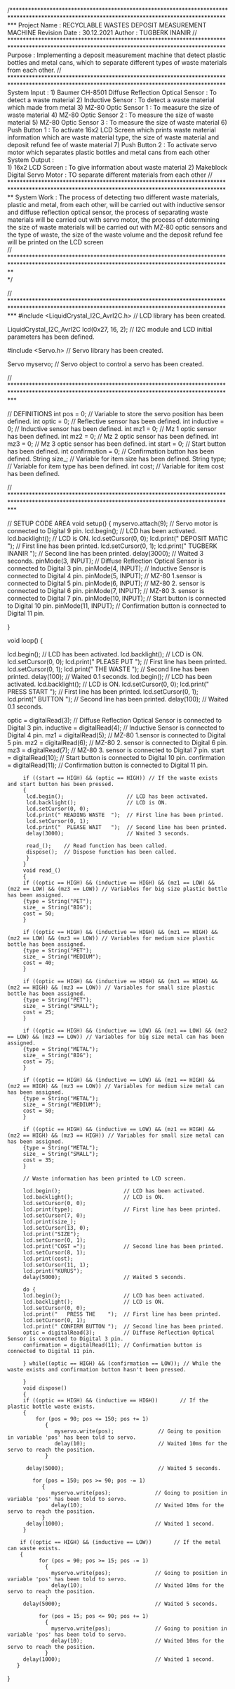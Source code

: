 /************************************************************************************************************************************************* 
 Project Name   : RECYCLABLE WASTES DEPOSIT MEASUREMENT MACHINE
 Revision Date  : 30.12.2021
 Author         : TUGBERK INANIR
 // **********************************************************************************************************************************************
 Purpose        : Implementing a deposit measurement machine that detect plastic bottles and metal cans, which  to separate different types of 
                  waste materials from each other.
 // **********************************************************************************************************************************************
 System Input   :
                  1) Baumer CH-8501 Diffuse Reflection Optical Sensor : To detect a waste material
                  2) Inductive Sensor                                 : To detect a waste material which made from metal
                  3) MZ-80 Optic Sensor 1                             : To measure the size of waste material
                  4) MZ-80 Optic Sensor 2                             : To measure the size of waste material
                  5) MZ-80 Optic Sensor 3                             : To measure the size of waste material
                  6) Push Button 1                                    : To activate 16x2 LCD Screen which prints waste material information which 
                                                                        are waste material type, the size of waste material and deposit refund fee
                                                                        of waste material
                  7) Push Button 2                                    : To activate servo motor which separates plastic bottles and metal cans from
                                                                        each other
 System Output  :                 
                  1) 16x2 LCD Screen                                  : To give information about waste material
                  2) Makeblock Digital Servo Motor                    : TO separate different materials from each other
 // ************************************************************************************************************************************************
 System Work    : The process of detecting two different waste materials, plastic and metal, from each other, will be carried out with inductive 
                  sensor and diffuse reflection optical sensor, the process of separating waste materials will be carried out with servo motor, the 
                  process of determining the size of waste materials will be carried out with MZ-80 optic sensors and the type of waste, the size of 
                  the waste volume and the deposit refund fee will be printed on the LCD screen                 
 // ************************************************************************************************************************************************                 
 */
 
// *************************************************************************************************************************************************
#include <LiquidCrystal_I2C_AvrI2C.h> // LCD library has been created.

LiquidCrystal_I2C_AvrI2C lcd(0x27, 16, 2); // I2C module and LCD initial parameters has been defined.

#include <Servo.h>  // Servo library has been created.

Servo myservo;      // Servo object to control a servo has been created.

// *************************************************************************************************************************************************

// DEFINITIONS
int pos = 0;          // Variable to store the servo position has been defined.
int optic = 0;        // Reflective sensor has been defined.
int inductive = 0;    // Inductive sensor has been defined.
int mz1 = 0;          // Mz 1 optic sensor has been defined.
int mz2 = 0;          // Mz 2 optic sensor has been defined.
int mz3 = 0;          // Mz 3 optic sensor has been defined.
int start = 0;        // Start button has been defined.
int confirmation = 0; // Confirmation button has been defined.
String size_;         // Variable for item size has been defined.
String type;          // Variable for item type has been defined.
int cost;             // Variable for item cost has been defined.

// *************************************************************************************************************************************************

// SETUP CODE AREA 
void setup() 
{
  myservo.attach(9);             // Servo motor is connected to Digital 9 pin.
  lcd.begin();                   // LCD has been activated.
  lcd.backlight();               // LCD is ON.
  lcd.setCursor(0, 0);
  lcd.print(" DEPOSIT MATIC  "); // First line has been printed.
  lcd.setCursor(0, 1);
  lcd.print(" TUGBERK INANIR "); // Second line has been printed.
  delay(3000);                   // Waited 3 seconds.
  pinMode(3, INPUT);             // Diffuse Reflection Optical Sensor is connected to Digital 3 pin.
  pinMode(4, INPUT);             // Inductive Sensor is connected to Digital 4 pin.
  pinMode(5, INPUT);             // MZ-80 1.sensor is connected to Digital 5 pin.
  pinMode(6, INPUT);             // MZ-80 2. sensor is connected to Digital 6 pin.
  pinMode(7, INPUT);             // MZ-80 3. sensor is connected to Digital 7 pin.
  pinMode(10, INPUT);            // Start button is connected to Digital 10 pin.
  pinMode(11, INPUT);            // Confirmation button is connected to Digital 11 pin.
   

}

void loop() 
{
  
  lcd.begin();                    // LCD has been activated.
  lcd.backlight();                // LCD is ON.
  lcd.setCursor(0, 0);
  lcd.print("   PLEASE PUT   ");  // First line has been printed.
  lcd.setCursor(0, 1);
  lcd.print("   THE WASTE    ");  // Second line has been printed.
  delay(100);                     // Waited 0.1 seconds.
  lcd.begin();                    // LCD has been activated.
  lcd.backlight();                // LCD is ON.
  lcd.setCursor(0, 0);
  lcd.print("  PRESS START   ");  // First line has been printed.
  lcd.setCursor(0, 1);
  lcd.print("     BUTTON     ");  // Second line has been printed.
  delay(100);                     // Waited 0.1 seconds. 

  optic = digitalRead(3);         // Diffuse Reflection Optical Sensor is connected to Digital 3 pin.
  inductive = digitalRead(4);     // Inductive Sensor is connected to Digital 4 pin.
  mz1 = digitalRead(5);           // MZ-80 1.sensor is connected to Digital 5 pin.
  mz2 = digitalRead(6);           // MZ-80 2. sensor is connected to Digital 6 pin.
  mz3 = digitalRead(7);           // MZ-80 3. sensor is connected to Digital 7 pin.
  start = digitalRead(10);        // Start button is connected to Digital 10 pin.
  confirmation = digitalRead(11); // Confirmation button is connected to Digital 11 pin.
  
         if ((start == HIGH) && (optic == HIGH)) // If the waste exists and start button has been pressed.
         { 
          lcd.begin();                    // LCD has been activated.
          lcd.backlight();                // LCD is ON.
          lcd.setCursor(0, 0);
          lcd.print(" READING WASTE  ");  // First line has been printed.
          lcd.setCursor(0, 1);
          lcd.print("  PLEASE WAIT   ");  // Second line has been printed.
          delay(3000);                    // Waited 3 seconds.
  
          read_();    // Read function has been called.
          dispose();  // Dispose function has been called.
          }
         }
         void read_()
         {  
         if ((optic == HIGH) && (inductive == HIGH) && (mz1 == LOW) && (mz2 == LOW) && (mz3 == LOW)) // Variables for big size plastic bottle has been assigned.  
         {type = String("PET");
         size_ = String("BIG");
         cost = 50;
         }
 
         if ((optic == HIGH) && (inductive == HIGH) && (mz1 == HIGH) && (mz2 == LOW) && (mz3 == LOW)) // Variables for medium size plastic bottle has been assigned.
         {type = String("PET");  
         size_ = String("MEDIUM");
         cost = 40;
         }
 
         if ((optic == HIGH) && (inductive == HIGH) && (mz1 == HIGH) && (mz2 == HIGH) && (mz3 == LOW)) // Variables for small size plastic bottle has been assigned.
         {type = String("PET");
         size_ = String("SMALL");
         cost = 25;
         }
         
         if ((optic == HIGH) && (inductive == LOW) && (mz1 == LOW) && (mz2 == LOW) && (mz3 == LOW)) // Variables for big size metal can has been assigned. 
         {type = String("METAL");
         size_ = String("BIG");
         cost = 75;
         }
 
         if ((optic == HIGH) && (inductive == LOW) && (mz1 == HIGH) && (mz2 == HIGH) && (mz3 == LOW)) // Variables for medium size metal can has been assigned. 
         {type = String("METAL");  
         size_ = String("MEDIUM");
         cost = 50;
         }
 
         if ((optic == HIGH) && (inductive == LOW) && (mz1 == HIGH) && (mz2 == HIGH) && (mz3 == HIGH)) // Variables for small size metal can has been assigned. 
         {type = String("METAL");
         size_ = String("SMALL");
         cost = 35;
         }
  
         // Waste information has been printed to LCD screen.
   
         lcd.begin();                    // LCD has been activated.
         lcd.backlight();                // LCD is ON.
         lcd.setCursor(0, 0);
         lcd.print(type);                // First line has been printed.
         lcd.setCursor(7, 0);
         lcd.print(size_); 
         lcd.setCursor(13, 0);
         lcd.print("SIZE"); 
         lcd.setCursor(0, 1);
         lcd.print("COST =");            // Second line has been printed.
         lcd.setCursor(8, 1);
         lcd.print(cost); 
         lcd.setCursor(11, 1);
         lcd.print("KURUS");
         delay(5000);                    // Waited 5 seconds.
  
         do {
         lcd.begin();                    // LCD has been activated.
         lcd.backlight();                // LCD is ON.
         lcd.setCursor(0, 0);
         lcd.print("   PRESS THE    ");  // First line has been printed.
         lcd.setCursor(0, 1);
         lcd.print(" CONFIRM BUTTON ");  // Second line has been printed.
         optic = digitalRead(3);         // Diffuse Reflection Optical Sensor is connected to Digital 3 pin.
         confirmation = digitalRead(11); // Confirmation button is connected to Digital 11 pin.
  
         } while((optic == HIGH) && (confirmation == LOW)); // While the waste exists and confirmation button hasn't been pressed.

         }
         void dispose()
         {    
         if ((optic == HIGH) && (inductive == HIGH))       // If the plastic bottle waste exists.
         {
             for (pos = 90; pos <= 150; pos += 1)
                {
                   myservo.write(pos);              // Going to position in variable 'pos' has been told to servo.
                   delay(10);                       // Waited 10ms for the servo to reach the position.
                }

          delay(5000);                              // Waited 5 seconds.

            for (pos = 150; pos >= 90; pos -= 1)
               {
                  myservo.write(pos);              // Going to position in variable 'pos' has been told to servo.
                  delay(10);                       // Waited 10ms for the servo to reach the position.
               }
          delay(1000);                             // Waited 1 second.
         }
         
        if ((optic == HIGH) && (inductive == LOW))       // If the metal can waste exists.
        {
              for (pos = 90; pos >= 15; pos -= 1)
                {
                  myservo.write(pos);              // Going to position in variable 'pos' has been told to servo.
                  delay(10);                       // Waited 10ms for the servo to reach the position.
                }
         delay(5000);                              // Waited 5 seconds.

              for (pos = 15; pos <= 90; pos += 1)
                {
                  myservo.write(pos);              // Going to position in variable 'pos' has been told to servo.
                  delay(10);                       // Waited 10ms for the servo to reach the position.
                }
         delay(1000);                              // Waited 1 second.
       }

  }
